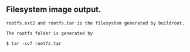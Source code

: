 ## Filesystem image output.

	rootfs.ext2 and rootfs.tar is the filesystem generated by buildroot.

	The rootfs folder is generated by

	$ tar -xvf rootfs.tar


